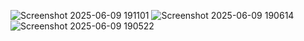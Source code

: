![Screenshot 2025-06-09 191101](https://github.com/user-attachments/assets/92feb80c-4cb1-4c34-b554-340fd4ffffbb)
![Screenshot 2025-06-09 190614](https://github.com/user-attachments/assets/7f982f0a-35ec-422d-8e91-009bea6e1087)
![Screenshot 2025-06-09 190522](https://github.com/user-attachments/assets/8c83b8bd-8500-441c-a1e8-6d168bc40bcb)


